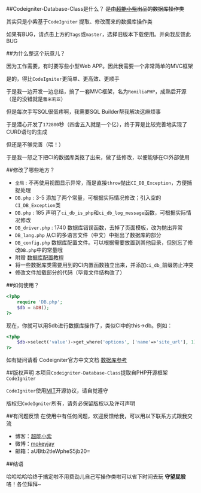 ##Codeigniter-Database-Class是什么？
~~是由[超能小紫](https://www.mokeyjay.com)出品的数据库操作类~~

其实只是小紫基于`CodeIgniter` 提取、修改而来的数据库操作类

如果有BUG，请点击上方的`Tags`或`master`，选择旧版本下载使用。并向我反馈此BUG

##为什么整这个玩意儿？

因为工作需要，有时要写些小型Web APP。因此我需要一个非常简单的MVC框架

是的，得比`CodeIgniter`更简单、更高效、更顺手

于是我一边开发一边总结，搞了一套MVC框架，名为`RemiliaPHP`，成熟后开源（是的没错就是`蕾米莉亚`）

但是每次手写SQL很蛋疼啊，我需要SQL Builder帮我解决这麻烦事

于是潜心开发了`172800`秒（四舍五入就是一个亿），终于算是比较完善地实现了CURD语句的生成

但还是不够完善（喂！）

于是我一怒之下把CI的数据库类抠了出来，做了些修改，以便能够在CI外部使用

##修改了哪些地方？

* `全局` : 不再使用视图显示异常，而是直接`throw`抛出`CI_DB_Exception`，方便捕捉处理
* `DB.php` : 3-5 添加了两个常量，可根据实际情况修改；引入空的`CI_DB_Exception`类
* `DB.php` : 185 声明了`ci_db_is_php`和`ci_db_log_message`函数，可根据实际情况修改
* `DB_driver.php` : 1740 数据库错误函数，去掉了页面模板，改为抛出异常
* `DB_lang.php` 从CI的多语言文件（中文）中抠出了数据库的部分
* `DB_config.php` 数据库配置文件。可以根据需要放置到其他目录，但别忘了修改`DB.php`中的常量哦
* 附赠 [数据库配置教程](http://codeigniter.org.cn/user_guide/database/configuration.html)
* 将一些数据库类需要用到的CI内置函数独立出来，并添加`ci_db_`前缀防止冲突
* 修改文件加载部分的代码（毕竟文件结构改了）

##如何使用？
```php
<?php
    require 'DB.php';
    $db = &DB();
?>
```
现在，你就可以用$db进行数据库操作了，类似CI中的this->db。例如：
```php
<?php
    $db->select('value')->get_where('options', ['name'=>'site_url'], 1)->result_array();
?>
```

如有疑问请看 Codeigniter官方中文文档 [数据库参考](http://codeigniter.org.cn/user_guide/database/index.html)

##版权声明
本项目`Codeigniter-Database-Class`提取自PHP开源框架`CodeIgniter`

`CodeIgniter`使用[MIT](http://opensource.org/licenses/MIT)开源协议，请自觉遵守

版权归`CodeIgniter`所有，请务必保留版权以及许可声明

##有问题反馈
在使用中有任何问题，欢迎反馈给我，可以用以下联系方式跟我交流

* 博客：[超能小紫](https://www.mokeyjay.com)
* 微博：[mokeyjay](http://weibo.com/mokeyjay)
* 邮箱：aUBtb2tleWpheS5jb20=

##结语

哈哈哈哈哈终于搞定啦不用费劲儿自己写操作类啦可以省下时间去玩 **守望屁股** 咯！各位拜拜~